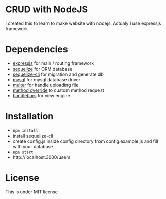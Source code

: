 # CRUD with NodeJS
I created this to learn to make website with nodejs. Actualy I use expressjs framework

# Dependencies
* [expressjs](https://expressjs.com/) for main / routing framework
* [sequelize](http://docs.sequelizejs.com/en/v3/) for ORM database
* [sequelize-cli](http://docs.sequelizejs.com/en/v3/docs/migrations/) for migration and generate db
* [mysql](https://expressjs.com/en/guide/database-integration.html#mysql) for mysql database driver
* [multer](https://github.com/expressjs/multer) for handle uploading file
* [method override](https://github.com/expressjs/method-override) to custom method request
* [handlebars](http://handlebarsjs.com/) for view engine

# Installation
* `npm install`
* install sequelize-cli
* create config.js inside config directory from config.example.js and fill with your database
* `npm start`
* http://localhost:3000/users

# License
This is under MIT license